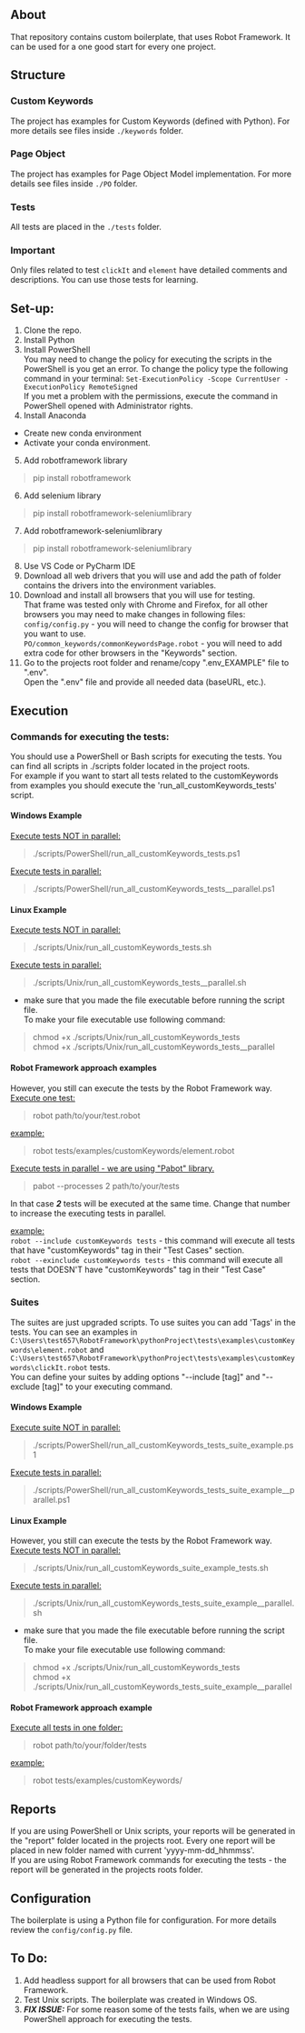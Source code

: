 ## About
That repository contains custom boilerplate, that uses Robot Framework. It can be used for a one good start for every one project.  

## Structure
### Custom Keywords
The project has examples for Custom Keywords (defined with Python). For more details see files inside ```./keywords``` folder.
### Page Object
The project has examples for Page Object Model implementation. For more details see files inside ```./PO``` folder.
### Tests
All tests are placed in the ```./tests``` folder.  
### Important
Only files related to test ```clickIt``` and ```element``` have detailed comments and descriptions. You can use those tests for learning.

## Set-up:
1. Clone the repo.
2. Install Python
3. Install PowerShell  
You may need to change the policy for executing the scripts in the PowerShell is you get an error. To change the policy type the following command in your terminal:
```Set-ExecutionPolicy -Scope CurrentUser -ExecutionPolicy RemoteSigned```  
If you met a problem with the permissions, execute the command in PowerShell opened with Administrator rights.
4. Install Anaconda
-   Create new conda environment
-   Activate your conda environment.
5. Add robotframework library
> pip install robotframework
6. Add selenium library
> pip install robotframework-seleniumlibrary
7. Add robotframework-seleniumlibrary
> pip install robotframework-seleniumlibrary
8. Use VS Code or PyCharm IDE
9. Download all web drivers that you will use and add the path of folder contains the drivers into the environment variables.
10. Download and install all browsers that you will use for testing.  
That frame was tested only with Chrome and Firefox, for all other browsers you may need to make changes in following files:   
```config/config.py``` - you will need to change the config for browser that you want to use.  
```PO/common_keywords/commonKeywordsPage.robot``` - you will need to add extra code for other browsers in the "Keywords" section.
11. Go to the projects root folder and rename/copy ".env_EXAMPLE" file to ".env".  
Open the ".env" file and provide all needed data (baseURL, etc.).

## Execution

### Commands for executing the tests:
You should use a PowerShell or Bash scripts for executing the tests. You can find all scripts in ./scripts folder located in the project roots.  
For example if you want to start all tests related to the customKeywords from examples you should execute the 'run_all_customKeywords_tests' script.  
#### Windows Example
<ins>Execute tests NOT in parallel:</ins>
> ./scripts/PowerShell/run_all_customKeywords_tests.ps1  

<ins>Execute tests in parallel:</ins>
> ./scripts/PowerShell/run_all_customKeywords_tests__parallel.ps1  
#### Linux Example
<ins>Execute tests NOT in parallel:</ins>
> ./scripts/Unix/run_all_customKeywords_tests.sh

<ins>Execute tests in parallel:</ins>
> ./scripts/Unix/run_all_customKeywords_tests__parallel.sh
- make sure that you made the file executable before running the script file.  
To make your file executable use following command:
> chmod +x ./scripts/Unix/run_all_customKeywords_tests  
> chmod +x ./scripts/Unix/run_all_customKeywords_tests__parallel
#### Robot Framework approach examples
However, you still can execute the tests by the Robot Framework way.  
<ins>Execute one test:</ins>
> robot path/to/your/test.robot

<ins>example:</ins>
> robot tests/examples/customKeywords/element.robot 

<ins>Execute tests in parallel - we are using "Pabot" library.</ins>
> pabot --processes 2 path/to/your/tests

In that case ***2*** tests will be executed at the same time. Change that number to increase the executing tests in parallel.

<ins>example:</ins>  
```robot --include customKeywords tests``` - this command will execute all tests that have "customKeywords" tag in their "Test Cases" section.  
```robot --exinclude customKeywords tests``` - this command will execute all tests that DOESN'T have "customKeywords" tag in their "Test Case" section.

### Suites
The suites are just upgraded scripts. To use suites you can add 'Tags' in the tests. You can see an examples in ```C:\Users\test657\RobotFramework\pythonProject\tests\examples\customKeywords\element.robot``` and ```C:\Users\test657\RobotFramework\pythonProject\tests\examples\customKeywords\clickIt.robot``` tests.  
You can define your suites by adding options "--include [tag]" and "--exclude [tag]" to your executing command.

#### Windows Example
<ins>Execute suite NOT in parallel:</ins>
> ./scripts/PowerShell/run_all_customKeywords_tests_suite_example.ps1  

<ins>Execute tests in parallel:</ins>
> ./scripts/PowerShell/run_all_customKeywords_tests_suite_example__parallel.ps1 

#### Linux Example
However, you still can execute the tests by the Robot Framework way. 
<ins>Execute tests NOT in parallel:</ins>
> ./scripts/Unix/run_all_customKeywords_suite_example_tests.sh

<ins>Execute tests in parallel:</ins>
> ./scripts/Unix/run_all_customKeywords_tests_suite_example__parallel.sh
- make sure that you made the file executable before running the script file.  
To make your file executable use following command:
> chmod +x ./scripts/Unix/run_all_customKeywords_tests  
> chmod +x ./scripts/Unix/run_all_customKeywords_tests_suite_example__parallel

#### Robot Framework approach example
<ins>Execute all tests in one folder:</ins>
> robot path/to/your/folder/tests

<ins>example:</ins>
> robot tests/examples/customKeywords/

## Reports
If you are using PowerShell or Unix scripts, your reports will be generated in the "report" folder located in the projects root. Every one report will be placed in new folder named with current 'yyyy-mm-dd_hhmmss'.  
If you are using Robot Framework commands for executing the tests - the report will be generated in the projects roots folder.

## Configuration
The boilerplate is using a Python file for configuration. For more details review the ```config/config.py``` file.

## To Do:
1. Add headless support for all browsers that can be used from Robot Framework.
2. Test Unix scripts. The boilerplate was created in Windows OS.
3. ***FIX ISSUE:*** For some reason some of the tests fails, when we are using PowerShell approach for executing the tests.